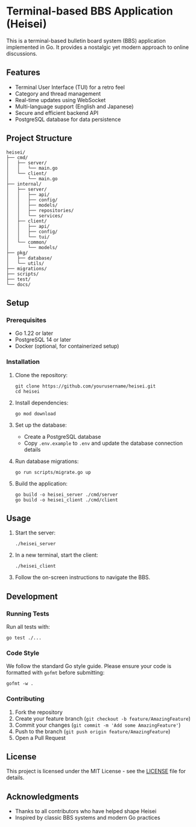 # Terminal-based BBS Application (Heisei)

This is a terminal-based bulletin board system (BBS) application implemented in Go. It provides a nostalgic yet modern approach to online discussions.

## Features

- Terminal User Interface (TUI) for a retro feel
- Category and thread management
- Real-time updates using WebSocket
- Multi-language support (English and Japanese)
- Secure and efficient backend API
- PostgreSQL database for data persistence

## Project Structure

```
heisei/
├── cmd/
│   ├── server/
│   │   └── main.go
│   └── client/
│       └── main.go
├── internal/
│   ├── server/
│   │   ├── api/
│   │   ├── config/
│   │   ├── models/
│   │   ├── repositories/
│   │   └── services/
│   ├── client/
│   │   ├── api/
│   │   ├── config/
│   │   └── tui/
│   └── common/
│       └── models/
├── pkg/
│   ├── database/
│   └── utils/
├── migrations/
├── scripts/
├── test/
└── docs/
```

## Setup

### Prerequisites

- Go 1.22 or later
- PostgreSQL 14 or later
- Docker (optional, for containerized setup)

### Installation

1. Clone the repository:

   ```
   git clone https://github.com/yourusername/heisei.git
   cd heisei
   ```

2. Install dependencies:

   ```
   go mod download
   ```

3. Set up the database:

   - Create a PostgreSQL database
   - Copy `.env.example` to `.env` and update the database connection details

4. Run database migrations:

   ```
   go run scripts/migrate.go up
   ```

5. Build the application:
   ```
   go build -o heisei_server ./cmd/server
   go build -o heisei_client ./cmd/client
   ```

## Usage

1. Start the server:

   ```
   ./heisei_server
   ```

2. In a new terminal, start the client:

   ```
   ./heisei_client
   ```

3. Follow the on-screen instructions to navigate the BBS.

## Development

### Running Tests

Run all tests with:

```
go test ./...
```

### Code Style

We follow the standard Go style guide. Please ensure your code is formatted with `gofmt` before submitting:

```
gofmt -w .
```

### Contributing

1. Fork the repository
2. Create your feature branch (`git checkout -b feature/AmazingFeature`)
3. Commit your changes (`git commit -m 'Add some AmazingFeature'`)
4. Push to the branch (`git push origin feature/AmazingFeature`)
5. Open a Pull Request

## License

This project is licensed under the MIT License - see the [LICENSE](LICENSE) file for details.

## Acknowledgments

- Thanks to all contributors who have helped shape Heisei
- Inspired by classic BBS systems and modern Go practices
